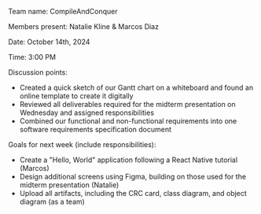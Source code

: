 Team name: CompileAndConquer

Members present: Natalie Kline & Marcos Diaz

Date: October 14th, 2024

Time: 3:00 PM

Discussion points: 

* Created a quick sketch of our Gantt chart on a whiteboard and found an online template to create it digitally
* Reviewed all deliverables required for the midterm presentation on Wednesday and assigned responsibilities
* Combined our functional and non-functional requirements into one software requirements specification document

Goals for next week (include responsibilities):

* Create a "Hello, World" application following a React Native tutorial (Marcos)
* Design additional screens using Figma, building on those used for the midterm presentation (Natalie)
* Upload all artifacts, including the CRC card, class diagram, and object diagram (as a team)